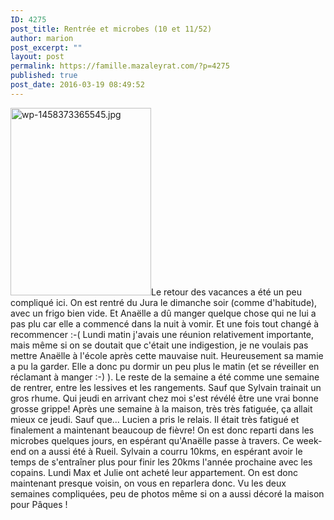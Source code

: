 ```yaml
---
ID: 4275
post_title: Rentrée et microbes (10 et 11/52)
author: marion
post_excerpt: ""
layout: post
permalink: https://famille.mazaleyrat.com/?p=4275
published: true
post_date: 2016-03-19 08:49:52
---
```

<a href="http://famille.mazaleyrat.com/wordpress/wp-content/uploads/2016/03/wp-1458373365545.jpg" rel="attachment wp-att-4274"><img src="http://famille.mazaleyrat.com/wordpress/wp-content/uploads/2016/03/wp-1458373365545-225x300.jpg" alt="wp-1458373365545.jpg" width="225" height="300" class="alignleft size-medium wp-image-4274" /></a>Le retour des vacances a été un peu compliqué ici. On est rentré du Jura le dimanche soir (comme d'habitude), avec un frigo bien vide. Et Anaëlle a dû manger quelque chose qui ne lui a pas plu car elle a commencé dans la nuit à vomir. Et une fois tout changé à recommencer :-( 
Lundi matin j'avais une réunion relativement importante, mais même si on se doutait que c'était une indigestion, je ne voulais pas mettre Anaëlle à l'école après cette mauvaise nuit. Heureusement sa mamie a pu la garder. Elle a donc pu dormir un peu plus le matin (et se réveiller en réclamant à manger :-) ).
Le reste de la semaine a été comme une semaine de rentrer, entre les lessives et les rangements. Sauf que Sylvain trainait un gros rhume. Qui jeudi en arrivant chez moi s'est révélé être une vrai bonne grosse grippe! Après une semaine à la maison, très très fatiguée, ça allait mieux ce jeudi. Sauf que... Lucien a pris le relais. Il était très fatigué et finalement a maintenant beaucoup de fièvre! On est donc reparti dans les microbes quelques jours, en espérant qu'Anaëlle passe à travers.
Ce week-end on a aussi été à Rueil. Sylvain a courru 10kms, en espérant avoir le temps de s'entraîner plus pour finir les 20kms l'année prochaine avec les copains. 
Lundi Max et Julie ont acheté leur appartement. On est donc maintenant presque voisin, on vous en reparlera donc. 
Vu les deux semaines compliquées, peu de photos même si on a aussi décoré la maison pour Pâques !